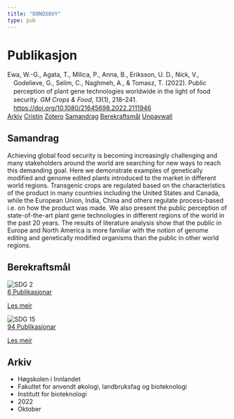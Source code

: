 ```yaml
---
title: "D8NQS8UY"
type: pub
---
```

<h1>Publikasjon</h1>
<article id="csl-bib-container-D8NQS8UY" class="csl-bib-container">
  <div class="csl-bib-body" style="line-height: 1.35; padding-left: 1em; text-indent:-1em;">
  <div class="csl-entry">Ewa, W.-G., Agata, T., Milica, P., Anna, B., Eriksson, U. D., Nick, V., Godelieve, G., Selim, C., Naghmeh, A., &amp; Tomasz, T. (2022). Public perception of plant gene technologies worldwide in the light of food security. <i>GM Crops &amp; Food</i>, <i>13</i>(1), 218&#x2013;241. <a href="https://doi.org/10.1080/21645698.2022.2111946">https://doi.org/10.1080/21645698.2022.2111946</a></div>
</div>
  <div class="csl-bib-buttons">
    <a href="#taxonomy-article-D8NQS8UY" class="csl-bib-button">Arkiv</a>
    <a href="https://app.cristin.no/results/show.jsf?id=2066945" alt="Cristin URL" class="csl-bib-button">Cristin</a>
    <a href="http://zotero.org/groups/5402882/items/D8NQS8UY" alt="Zotero URL" class="csl-bib-button">Zotero</a>
    <a href="#abstract-article-D8NQS8UY" class="csl-bib-button">Samandrag</a>
    <a href="#sdg-article-D8NQS8UY" class="csl-bib-button">Berekraftsmål</a>
    <a href="https://www.tandfonline.com/doi/pdf/10.1080/21645698.2022.2111946?needAccess=true" class="csl-bib-button">Unpaywall</a>
  </div>
  <div id="csl-bib-meta-container-D8NQS8UY"></div>
</article>
<div id="csl-bib-meta-D8NQS8UY" class="csl-bib-meta">
  <article id="abstract-article-D8NQS8UY" class="abstract-article">
    <h1>Samandrag</h1>
    Achieving global food security is becoming increasingly challenging and many stakeholders around the world are searching for new ways to reach this demanding goal. Here we demonstrate examples of genetically modified and genome edited plants introduced to the market in different world regions. Transgenic crops are regulated based on the characteristics of the product in many countries including the United States and Canada, while the European Union, India, China and others regulate process-based i.e. on how the product was made. We also present the public perception of state-of-the-art plant gene technologies in different regions of the world in the past 20 years. The results of literature analysis show that the public in Europe and North America is more familiar with the notion of genome editing and genetically modified organisms than the public in other world regions.
  </article>
  <article id="sdg-article-D8NQS8UY" class="sdg-article">
    <h1>Berekraftsmål</h1>
    <div class="sdg-container"><div id="sdg2" class="sdg"> <img src="{{< params subfolder >}}images/sdg/sdg02_no.png" class="image" alt="SDG 2"> <div class="sdg-overlay"> <a href="{{< params subfolder >}}no/archive/?sdg=2#archive" class="sdg-publication-count"><span>6</span> Publikasjonar</a> <p><a href="NA" class="sdg-read-more">Les meir</a></p> </div> </div> <div id="sdg15" class="sdg"> <img src="{{< params subfolder >}}images/sdg/sdg15_no.png" class="image" alt="SDG 15"> <div class="sdg-overlay"> <a href="{{< params subfolder >}}no/archive/?sdg=15#archive" class="sdg-publication-count"><span>94</span> Publikasjonar</a> <p><a href="NA" class="sdg-read-more">Les meir</a></p> </div> </div></div>
  </article>
  <article id="taxonomy-article-D8NQS8UY" class="taxonomy-article">
    <h1>Arkiv</h1>
    <ul>
      <li>Høgskolen i Innlandet</li>
      <li>Fakultet for anvendt økologi, landbruksfag og bioteknologi</li>
      <li>Institutt for bioteknologi</li>
      <li>2022</li>
      <li>Oktober</li>
    </ul>
  </article>
</div>
